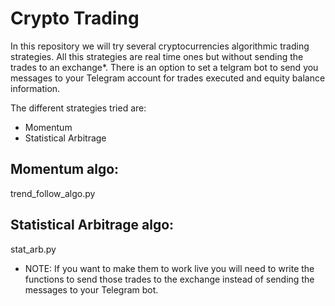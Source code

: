 # Crypto Trading
In this repository we will try several cryptocurrencies algorithmic trading strategies. All this strategies are real time ones but without sending the trades to an exchange*. There is an option to set a telgram bot to send you messages to your Telegram account for trades executed and equity balance information. 

The different strategies tried are:

* Momentum
* Statistical Arbitrage

## Momentum algo:
trend_follow_algo.py

## Statistical Arbitrage algo:
stat_arb.py


* NOTE: If you want to make them to work live you will need to write the functions to send those trades to the exchange instead of sending the messages to your Telegram bot.
